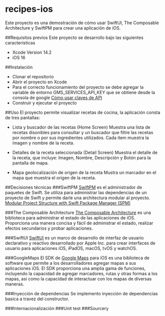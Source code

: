 # recipes-ios

Este proyecto es una demostración de cómo usar SwiftUI, The Composable Architecture y SwiftPM para crear una aplicación de iOS.

##Requisitos previos
Este proyecto se desarrollo bajo las siguientes caracteristicas
- Xcode Version 14.2
- iOS 16

##Instalación
- Clonar el repositorio
- Abrir el proyecto en Xcode
- Para el correcto funcionamiento del proyecto se debe agregar la variable de entorno GMS_SERVICES_API_KEY que se obtiene desde la consola de google [Cómo usar claves de API](https://developers.google.com/maps/documentation/android-sdk/get-api-key?hl=es-419#:~:text=Ve%20a%20la%20p%C3%A1gina%20Google%20Maps%20Platform%20%3E%20Credenciales.&text=En%20la%20p%C3%A1gina%20Credenciales%2C%20haz,API%20que%20acabas%20de%20crear.)
- Construir y ejecutar el proyecto

##Uso
El proyecto permite visualizar recetas de cocina, la aplicación consta de tres pantallas: 
- Lista y buscador de las recetas (Home Screen)
Muestra una lista de recetas disonibles para consultar y un
buscador que filtre las recetas por nombre o por sus ingredientes utilizados.
Cada item muestra la imagen y nombre de la receta.

- Detalles de la receta seleccionada (Detail Screen)
Muestra el detalle de la receta, que incluye: Imagen, Nombre, Descripción y Botón para la pantalla de mapa.
  
- Mapa geolocalización de origen de la receta
Mustra un marcador en el mapa que muestra el origen de la receta.

##Decisiones técnicas
###SwiftPM 
[SwiftPM](https://github.com/apple/swift-package-manager) es el administrador de paquetes de Swift. Se utiliza para administrar las dependencias de un proyecto de Swift y permite darle una architectura modular al proyecto. [Modular Project Structure with Swift Package Manager (SPM)](https://santoshbotre01.medium.com/modular-project-structure-with-swift-package-manager-spm-c81fb62c8619)

###The Composable Architecture
[The Composable Architecture](https://github.com/pointfreeco/swift-composable-architecture) es una biblioteca para administrar el estado de las aplicaciones de iOS. Proporciona una manera concisa y fácil de administrar el estado, realizar efectos secundarios y probar aplicaciones.

###SwiftUI
[SwiftUI](https://developer.apple.com/xcode/swiftui/) es un marco de desarrollo de interfaz de usuario declarativo y reactivo desarrollado por Apple Inc. para crear interfaces de usuario para aplicaciones iOS, iPadOS, macOS, tvOS y watchOS.

###GoogleMaps
El SDK de [Google Maps](https://github.com/googlemaps/google-maps-ios-utils) para iOS es una biblioteca de software que permite a los desarrolladores agregar mapas a sus aplicaciones iOS. El SDK proporciona una amplia gama de funciones, incluyendo la capacidad de agregar marcadores, rutas y otras formas a los mapas, así como la capacidad de interactuar con los mapas de diversas maneras.

###Inyección de dependencias
Se implemento inyección de dependencias basica a travez del constructor.

###Internacionalización
###Unit test
###Sourcery
